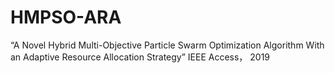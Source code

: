 # HMPSO-ARA
“A Novel Hybrid Multi-Objective Particle Swarm Optimization Algorithm With an Adaptive Resource Allocation Strategy” IEEE Access， 2019
